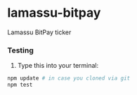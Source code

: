 lamassu-bitpay
==============

Lamassu BitPay ticker

### Testing

1. Type this into your terminal:

```bash
npm update # in case you cloned via git
npm test
```

